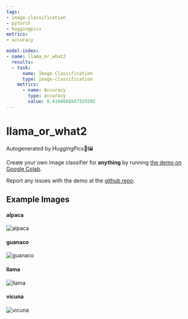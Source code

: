 ```yaml
---
tags:
- image-classification
- pytorch
- huggingpics
metrics:
- accuracy

model-index:
- name: llama_or_what2
  results:
  - task:
      name: Image Classification
      type: image-classification
    metrics:
      - name: Accuracy
        type: accuracy
        value: 0.4166666567325592
---
```


# llama_or_what2


Autogenerated by HuggingPics🤗🖼️

Create your own image classifier for **anything** by running [the demo on Google Colab](https://colab.research.google.com/github/nateraw/huggingpics/blob/main/HuggingPics.ipynb).

Report any issues with the demo at the [github repo](https://github.com/nateraw/huggingpics).


## Example Images


#### alpaca

![alpaca](images/alpaca.jpg)

#### guanaco

![guanaco](images/guanaco.jpg)

#### llama

![llama](images/llama.jpg)

#### vicuna

![vicuna](images/vicuna.jpg)